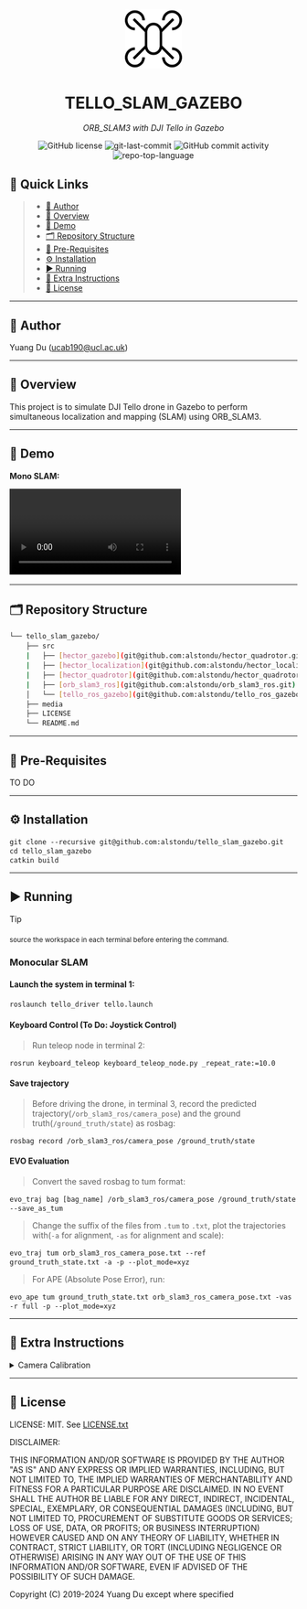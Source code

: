 <p align="center">
    <img src="https://raw.githubusercontent.com/alstondu/Tello-SLAM/fbfb2d10c64432fe60b3cd47ad782f9ca4442845/fig/drone-thin.svg" width="100" />
</p>

<p align="center">
    <h1 align="center">TELLO_SLAM_GAZEBO</h1>
</p>
<p align="center">
    <em>ORB_SLAM3 with DJI Tello in Gazebo</em>
</p>

<div align="center">
<img src="https://img.shields.io/github/license/alstondu/tello_slam_gazebo ?style=flat-square&color=5D6D7E" alt="GitHub license" />
<img src="https://img.shields.io/github/last-commit/alstondu/tello_slam_gazebo?style=flat-square&color=5D6D7E" alt="git-last-commit" />
<img src="https://img.shields.io/github/commit-activity/m/alstondu/tello_slam_gazebo?style=flat-square&color=5D6D7E" alt="GitHub commit activity" />
<img src="https://img.shields.io/github/languages/top/alstondu/tello_slam_gazebo?style=flat&color=0080ff" alt="repo-top-language">
</div>

## 🔗 Quick Links

> - [🤝 Author](#-author)
> - [📍 Overview](#-overview)
> - [👾  Demo](#-demo)
> - [🗂️ Repository Structure](#-repository-structure)
> - [🚀 Pre-Requisites](#-pre-requisites)
> - [⚙️ Installation](#️-installation)
> - [► Running](#-running)
> - [🤖 Extra Instructions](#-extra-instructions)
> - [📄 License](#-license)

---
## 🤝 Author
Yuang Du (ucab190@ucl.ac.uk)

---
## 📍 Overview
This project is to simulate DJI Tello drone in Gazebo to perform simultaneous localization and mapping (SLAM) using ORB_SLAM3.

---
## 👾 Demo

**Mono SLAM:**

<video controls>
    <source src=https://github.com/alstondu/tello_slam_gazebo/blob/main/media/test_video.mp4 type="video/mp4" />
</video>

---
## 🗂️ Repository Structure

```sh
└── tello_slam_gazebo/
    ├── src
    |   ├── [hector_gazebo](git@github.com:alstondu/hector_quadrotor.git)
    |   ├── [hector_localization](git@github.com:alstondu/hector_localization.git)
    |   ├── [hector_quadrotor](git@github.com:alstondu/hector_quadrotor.git)
    |   ├── [orb_slam3_ros](git@github.com:alstondu/orb_slam3_ros.git)
    │   └── [tello_ros_gazebo](git@github.com:alstondu/tello_ros_gazebo.git)
    ├── media
    ├── LICENSE
    └── README.md
```

---
## 🚀 Pre-Requisites
TO DO

---
## ⚙️ Installation

```
git clone --recursive git@github.com:alstondu/tello_slam_gazebo.git
cd tello_slam_gazebo
catkin build
```

---
## ► Running
> [!TIP]
>
> <sub>source the workspace in each terminal before entering the command.</sub>

###  Monocular SLAM

#### Launch the system in terminal 1:

```
roslaunch tello_driver tello.launch
```

#### Keyboard Control (To Do: Joystick Control)

> Run teleop node in terminal 2:

```
rosrun keyboard_teleop keyboard_teleop_node.py _repeat_rate:=10.0
```

#### Save trajectory

> Before driving the drone, in terminal 3, record the predicted trajectory(```/orb_slam3_ros/camera_pose```) and the ground truth(```/ground_truth/state```) as rosbag:

```
rosbag record /orb_slam3_ros/camera_pose /ground_truth/state
```

#### EVO Evaluation

> Convert the saved rosbag to tum format:

```
evo_traj bag [bag_name] /orb_slam3_ros/camera_pose /ground_truth/state --save_as_tum
```

> Change the suffix of the files from ```.tum``` to ```.txt```, plot the trajectories with(```-a``` for alignment, ```-as``` for alignment and scale):

```
evo_traj tum orb_slam3_ros_camera_pose.txt --ref ground_truth_state.txt -a -p --plot_mode=xyz
```
> For APE (Absolute Pose Error), run:

```
evo_ape tum ground_truth_state.txt orb_slam3_ros_camera_pose.txt -vas -r full -p --plot_mode=xyz
```

---
## 🤖 Extra Instructions
<details closed><summary>Camera Calibration</summary>

<br>

> Launch the world with calibration board and tello:

```
roslaunch tello_driver cam_cal.launch
```

> Run keyboard teleop node in terminal 2:

```
rosrun keyboard_teleop keyboard_teleop_node.py _repeat_rate:=10.0
```
> Run cam_calibration node:

```
rosrun cam_calibration cameracalibrator.py --size 7x7 --square 0.25 image:=/front_cam/camera/image camera:=/front_cam
```
> Drive the drone around the board until ```X, Y, Size, Skew``` all turn green. Click on the 'CALIBRATE' button, 'Save' the parameters and exit with 'COMMIT'.
</details>

---
## 📄 License
LICENSE: MIT.  See [LICENSE.txt](https://github.com/alstondu/tello_slam_gazebo/blob/main/LICENSE)

DISCLAIMER:

THIS INFORMATION AND/OR SOFTWARE IS PROVIDED BY THE AUTHOR "AS IS" AND ANY
EXPRESS OR IMPLIED WARRANTIES, INCLUDING, BUT NOT LIMITED TO, THE IMPLIED
WARRANTIES OF MERCHANTABILITY AND FITNESS FOR A PARTICULAR PURPOSE ARE
DISCLAIMED. IN NO EVENT SHALL THE AUTHOR BE LIABLE FOR ANY DIRECT, INDIRECT,
INCIDENTAL, SPECIAL, EXEMPLARY, OR CONSEQUENTIAL DAMAGES (INCLUDING, BUT NOT
LIMITED TO, PROCUREMENT OF SUBSTITUTE GOODS OR SERVICES; LOSS OF USE, DATA, OR
PROFITS; OR BUSINESS INTERRUPTION) HOWEVER CAUSED AND ON ANY THEORY OF
LIABILITY, WHETHER IN CONTRACT, STRICT LIABILITY, OR TORT (INCLUDING NEGLIGENCE
OR OTHERWISE) ARISING IN ANY WAY OUT OF THE USE OF THIS INFORMATION AND/OR
SOFTWARE, EVEN IF ADVISED OF THE POSSIBILITY OF SUCH DAMAGE.

Copyright (C) 2019-2024 Yuang Du except where specified